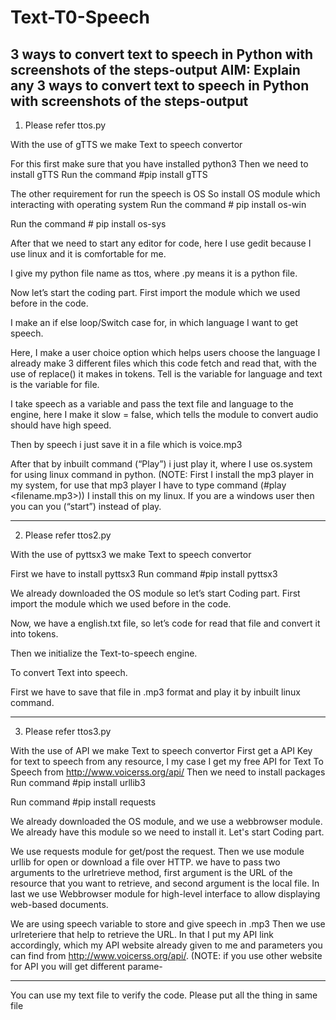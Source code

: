 # Text-T0-Speech
 3 ways to convert text to speech in Python with screenshots of the steps-output
AIM: Explain any 3 ways to convert text to speech in Python with screenshots of the steps-output
-------------------------------------------------------------------------------------------------------
1) Please refer ttos.py

With the use of gTTS we make Text to speech convertor

For this first make sure that you have installed python3 
Then we need to install gTTS
Run the command #pip install gTTS

The other requirement for run the speech is OS
So install OS module which interacting with operating system
Run the command # pip install os-win

Run the command # pip install os-sys

After that we need to start any editor for code, here I use gedit because I use linux and it is comfortable for me.

I give my python file name as ttos, where .py means it is a python file.

Now let’s start the coding part.
First import the module which we used before in the code.

I make an if else loop/Switch case for, in which language I want to get speech.



Here, I make a user choice option which helps users choose the language I already make 3 different files which this code fetch and read that, with the use of replace() it makes in tokens. Tell is the variable for language and text is the variable for file.



I take speech as a variable and pass the text file and language to the engine, here I make it slow = false, which tells the module to convert audio should have high speed.

Then by speech i just save it in a file which is voice.mp3

After that by inbuilt command (“Play”) i just play it, where I use os.system for using linux command in python.
(NOTE: First I install the mp3 player in my system, for use that mp3 player I have to type command (#play <filename.mp3>))
I install this on my linux. If you are a windows user then you can you (“start”) instead of play.

----------------------------------------------------------------------------------------------------------------------------------
2) Please refer ttos2.py



With the use of pyttsx3 we make Text to speech convertor

First we have to install pyttsx3 
Run command #pip install pyttsx3

We already downloaded the OS module so let’s start Coding part.
First import the module which we used before in the code.

Now, we have a english.txt file, so let’s code for read that file and convert it into tokens.

Then we initialize the Text-to-speech engine.

To convert Text into speech.

First we have to save that file in .mp3 format and play it by inbuilt linux command.

------------------------------------------------------------------------------------------------------------

3) Please refer ttos3.py

With the use of API we make Text to speech convertor
First get a API Key for text to speech from any resource, I my case I get my free API for Text To Speech from http://www.voicerss.org/api/
Then we need to install packages
Run command #pip install urllib3

Run command #pip install requests 

We already downloaded the OS module, and we use a webbrowser module. We already have this module so we need to install it. Let's start Coding part.

We use requests module for get/post the request. Then we use module urllib for open or download a file over HTTP. we have to pass two arguments to the urlretrieve method, first argument is the URL of the resource that you want to retrieve, and second argument is the local file. In last we use Webbrowser module for high-level interface to allow displaying web-based documents.

We are using speech variable to store and give speech in .mp3 
Then we use urlreteriere that help to retrieve the URL.
In that I put my API link accordingly, which my API website already given to me and parameters you can find from http://www.voicerss.org/api/.
(NOTE: if you use other website for API you will get different parame-
 
---------------------------------------------------------------------------------------------------------------------------
You can use my text file to verify the code. Please put all the thing in same file
 
 
 

